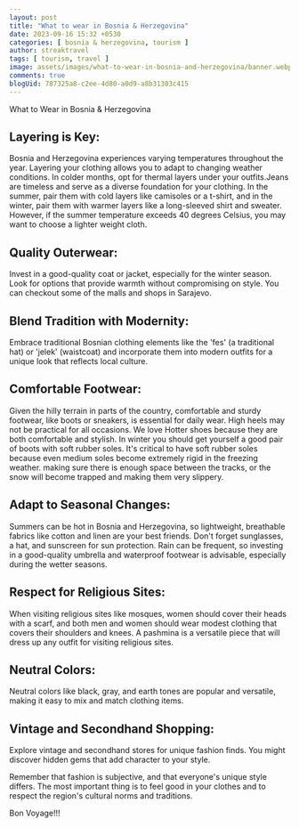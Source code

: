 ```yaml
---
layout: post
title: "What to wear in Bosnia & Herzegovina"
date: 2023-09-16 15:32 +0530
categories: [ bosnia & herzegovina, tourism ]
author: streaktravel
tags: [ tourism, travel ]
image: assets/images/what-to-wear-in-bosnia-and-herzegovina/banner.webp
comments: true
blogUid: 787325a8-c2ee-4d80-a0d9-a8b31303c415
---
```


What to Wear in Bosnia & Herzegovina

## Layering is Key: 
Bosnia and Herzegovina experiences varying temperatures throughout the year. Layering your clothing allows you to adapt to changing weather conditions. In colder months, opt for thermal layers under your outfits.Jeans are timeless and serve as a diverse foundation for your clothing. In the summer, pair them with cold layers like camisoles or a t-shirt, and in the winter, pair them with warmer layers like a long-sleeved shirt and sweater. However, if the summer temperature exceeds 40 degrees Celsius, you may want to choose a lighter weight cloth.

## Quality Outerwear:
Invest in a good-quality coat or jacket, especially for the winter season. Look for options that provide warmth without compromising on style. You can checkout some of the malls and shops in Sarajevo.


## Blend Tradition with Modernity:
Embrace traditional Bosnian clothing elements like the 'fes' (a traditional hat) or 'jelek' (waistcoat) and incorporate them into modern outfits for a unique look that reflects local culture.

## Comfortable Footwear:
Given the hilly terrain in parts of the country, comfortable and sturdy footwear, like boots or sneakers, is essential for daily wear. High heels may not be practical for all occasions. We love Hotter shoes because they are both comfortable and stylish. In winter you should get yourself a good pair of boots with soft rubber soles.
It's critical to have soft rubber soles because even medium soles become extremely rigid in the freezing weather. making sure there is enough space between the tracks, or the snow will become trapped and making them very slippery.

## Adapt to Seasonal Changes:
Summers can be hot in Bosnia and Herzegovina, so lightweight, breathable fabrics like cotton and linen are your best friends. Don't forget sunglasses, a hat, and sunscreen for sun protection. Rain can be frequent, so investing in a good-quality umbrella and waterproof footwear is advisable, especially during the wetter seasons.

## Respect for Religious Sites:
When visiting religious sites like mosques, women should cover their heads with a scarf, and both men and women should wear modest clothing that covers their shoulders and knees. A pashmina is a versatile piece that will dress up any outfit for visiting religious sites.

## Neutral Colors:
Neutral colors like black, gray, and earth tones are popular and versatile, making it easy to mix and match clothing items.

## Vintage and Secondhand Shopping:
Explore vintage and secondhand stores for unique fashion finds. You might discover hidden gems that add character to your style.

Remember that fashion is subjective, and that everyone's unique style differs. The most important thing is to feel good in your clothes and to respect the region's cultural norms and traditions.

Bon Voyage!!!

